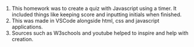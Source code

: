 1. This homework was to create a quiz with Javascript using a timer. It included things like keeping score and inputting initials when finished. 
2. This was made in VSCode alongside html, css and javascript applications. 
3. Sources such as W3schools and youtube helped to inspire and help with creation. 
